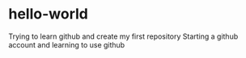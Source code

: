 # hello-world
Trying to learn github and create my first repository
Starting a github account and learning to use github 

